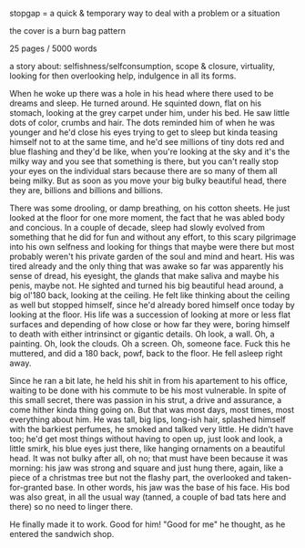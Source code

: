 stopgap = a quick & temporary way to deal with a problem or a situation

the cover is a burn bag pattern

25 pages / 5000 words

a story about: selfishness/selfconsumption, scope & closure, virtuality, looking for then overlooking help, indulgence in all its forms.

When he woke up there was a hole in his head where there used to be dreams and sleep. He turned around. He squinted down, flat on his stomach, looking at the grey carpet under him, under his bed. He saw little dots of color, crumbs and hair. The dots reminded him of when he was younger and he'd close his eyes trying to get to sleep but kinda teasing himself not to at the same time, and he'd see millions of tiny dots red and blue flashing and they'd be like, when you're looking at the sky and it's the milky way and you see that something is there, but you can't really stop your eyes on the individual stars because there are so many of them all being milky. But as soon as you move your big bulky beautiful head, there they are, billions and billions and billions.

There was some drooling, or damp breathing, on his cotton sheets. He just looked at the floor for one more moment, the fact that he was abled body and concious. In a couple of decade, sleep had slowly evolved from something that he did for fun and without any effort, to this scary pilgrimage into his own selfness and looking for things that maybe were there but most probably weren't his private garden of the soul and mind and heart. His was tired already and the only thing that was awake so far was apparently his sense of dread, his eyesight, the glands that make saliva and maybe his penis, maybe not. He sighted and turned his big beautiful head around, a big ol'180 back, looking at the ceiling. He felt like thinking about the ceiling as well but stopped himself, since he'd already bored himself once today by looking at the floor. His life was a succession of looking at more or less flat surfaces and depending of how close or how far they were, boring himself to death with either intrinsinct or gigantic details. Oh look, a wall. Oh, a painting. Oh, look the clouds. Oh a screen. Oh, someone face. Fuck this he muttered, and did a 180 back, powf, back to the floor. He fell asleep right away.

Since he ran a bit late, he held his shit in from his apartement to his office, waiting to be done with his commute to be his most vulnerable. In spite of this small secret, there was passion in his strut, a drive and assurance, a come hither kinda thing going on. But that was most days, most times, most everything about him. He was tall, big lips, long-ish hair, splashed himself with the barkiest perfumes, he smoked and talked very little. He didn't have too; he'd get most things without having to open up, just look and look, a little smirk, his blue eyes just there, like hanging ornaments on a beautiful head. It was not bulky after all, oh no; that must have been because it was morning: his jaw was strong and square and just hung there, again, like a piece of a christmas tree but not the flashy part, the overlooked and taken-for-granted base. In other words, his jaw was the base of his face. His bod was also great, in all the usual way (tanned, a couple of bad tats here and there) so no need to linger there.

He finally made it to work. Good for him! "Good for me" he thought, as he entered the sandwich shop.
